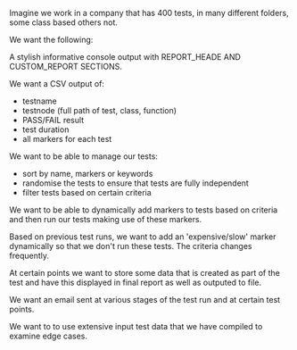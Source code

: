 

Imagine we work in a company that has 400 tests, in many different folders, some class based others not.

We want the following:

A stylish informative console output with REPORT_HEADE AND CUSTOM_REPORT SECTIONS.

We want a CSV output of:

- testname
- testnode (full path of test, class, function)
- PASS/FAIL result
- test duration
- all markers for each test

We want to be able to manage our tests:

- sort by name, markers or keywords
- randomise the tests to ensure that tests are fully independent
- filter tests based on certain criteria

We want to be able to dynamically add markers to tests based on criteria and then run our tests making use of these markers.

Based on previous test runs, we want to add an 'expensive/slow' marker dynamically so that we don't run these tests. The criteria changes frequently.

At certain points we want to store some data that is created as part of the test and have this displayed in final report as well as outputed to file.

We want an email sent at various stages of the test run and at certain test points.

We want to to use extensive input test data that we have compiled to examine edge cases.
